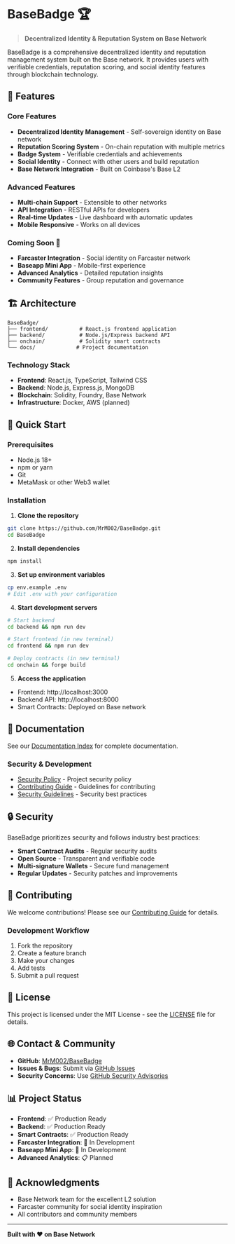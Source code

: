 # BaseBadge 🏆

> **Decentralized Identity & Reputation System on Base Network**

BaseBadge is a comprehensive decentralized identity and reputation management system built on the Base network. It provides users with verifiable credentials, reputation scoring, and social identity features through blockchain technology.

## 🌟 **Features**

### **Core Features**
- **Decentralized Identity Management** - Self-sovereign identity on Base network
- **Reputation Scoring System** - On-chain reputation with multiple metrics
- **Badge System** - Verifiable credentials and achievements
- **Social Identity** - Connect with other users and build reputation
- **Base Network Integration** - Built on Coinbase's Base L2

### **Advanced Features**
- **Multi-chain Support** - Extensible to other networks
- **API Integration** - RESTful APIs for developers
- **Real-time Updates** - Live dashboard with automatic updates
- **Mobile Responsive** - Works on all devices

### **Coming Soon** 🚧
- **Farcaster Integration** - Social identity on Farcaster network
- **Baseapp Mini App** - Mobile-first experience
- **Advanced Analytics** - Detailed reputation insights
- **Community Features** - Group reputation and governance

## 🏗️ **Architecture**

```
BaseBadge/
├── frontend/          # React.js frontend application
├── backend/           # Node.js/Express backend API
├── onchain/           # Solidity smart contracts
└── docs/             # Project documentation
```

### **Technology Stack**
- **Frontend**: React.js, TypeScript, Tailwind CSS
- **Backend**: Node.js, Express.js, MongoDB
- **Blockchain**: Solidity, Foundry, Base Network
- **Infrastructure**: Docker, AWS (planned)

## 🚀 **Quick Start**

### **Prerequisites**
- Node.js 18+
- npm or yarn
- Git
- MetaMask or other Web3 wallet

### **Installation**

1. **Clone the repository**
```bash
git clone https://github.com/MrM002/BaseBadge.git
cd BaseBadge
```

2. **Install dependencies**
```bash
npm install
```

3. **Set up environment variables**
```bash
cp env.example .env
# Edit .env with your configuration
```

4. **Start development servers**
```bash
# Start backend
cd backend && npm run dev

# Start frontend (in new terminal)
cd frontend && npm run dev

# Deploy contracts (in new terminal)
cd onchain && forge build
```

5. **Access the application**
- Frontend: http://localhost:3000
- Backend API: http://localhost:8000
- Smart Contracts: Deployed on Base network

## 📖 **Documentation**


See our [Documentation Index](DOCUMENTATION_INDEX.md) for complete documentation.

### **Security & Development**
- [Security Policy](SECURITY.md) - Project security policy
- [Contributing Guide](docs/contributing.md) - Guidelines for contributing
- [Security Guidelines](docs/security.md) - Security best practices


## 🔒 **Security**

BaseBadge prioritizes security and follows industry best practices:
- **Smart Contract Audits** - Regular security audits
- **Open Source** - Transparent and verifiable code
- **Multi-signature Wallets** - Secure fund management
- **Regular Updates** - Security patches and improvements

## 🤝 **Contributing**

We welcome contributions! Please see our [Contributing Guide](docs/contributing.md) for details.

### **Development Workflow**
1. Fork the repository
2. Create a feature branch
3. Make your changes
4. Add tests
5. Submit a pull request

## 📄 **License**

This project is licensed under the MIT License - see the [LICENSE](LICENSE) file for details.

## 🌐 **Contact & Community**

- **GitHub**: [MrM002/BaseBadge](https://github.com/MrM002/BaseBadge)
- **Issues & Bugs**: Submit via [GitHub Issues](https://github.com/MrM002/BaseBadge/issues)
- **Security Concerns**: Use [GitHub Security Advisories](https://github.com/MrM002/BaseBadge/security/advisories/new)
 

## 📊 **Project Status**

- **Frontend**: ✅ Production Ready
- **Backend**: ✅ Production Ready  
- **Smart Contracts**: ✅ Production Ready
- **Farcaster Integration**: 🚧 In Development
- **Baseapp Mini App**: 🚧 In Development
- **Advanced Analytics**: 📋 Planned

## 🙏 **Acknowledgments**

- Base Network team for the excellent L2 solution
- Farcaster community for social identity inspiration
- All contributors and community members

---

**Built with ❤️ on Base Network**
